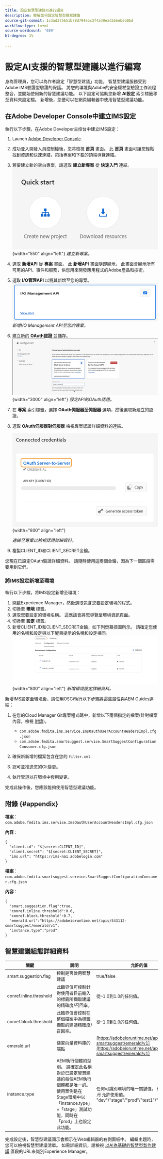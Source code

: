 ```yaml
---
title: 設定智慧型建議以進行編寫
description: 瞭解如何設定智慧型撰寫建議
source-git-commit: 1cdad275651b78d794ebc3f4ad9ead266ebeb0bd
workflow-type: tm+mt
source-wordcount: '689'
ht-degree: 1%

---
```


# 設定AI支援的智慧型建議以進行編寫

身為管理員，您可以為作者設定「智慧型建議」功能。 智慧型建議服務受到Adobe IMS驗證型驗證的保護。 將您的環境與Adobe的安全權杖型驗證工作流程整合，並開始使用新的智慧建議功能。 以下設定可協助您新增 **AI設定** 索引標籤移至資料夾設定檔。 新增後，您便可以在網頁編輯器中使用智慧型建議功能。

## 在Adobe Developer Console中建立IMS設定

執行以下步驟，在Adobe Developer主控台中建立IMS設定：
1. Launch [Adobe Developer Console](https://developer.adobe.com/console).
1. 成功登入開發人員控制檯後，您將檢視 **首頁** 畫面。 此 **首頁** 畫面可讓您輕鬆找到資訊和快速連結，包括專案和下載的頂端導覽連結。
1. 若要建立新的空白專案，請選取  **建立新專案** 從  **快速入門** 連結。
   ![快速入門連結](assets/conf-ss-quick-start.png) {width="550" align="left"}
   *建立新專案。*

1. 選取  **新增API**  從  **專案** 畫面。  此 **新增API** 畫面隨即顯示。 此畫面會顯示所有可用的API、事件和服務，供您用來開發應用程式的Adobe產品和技術。

1. 選取 **I/O管理API** 以將其新增至您的專案。
   ![IO管理API](assets/confi-ss-io-management.png)
   *新增I/O Management API至您的專案。*

1. 建立新的 **OAuth認證** 並儲存。
   ![設定API中的OAuth認證磚](assets/conf-ss-OAuth-credential.png) {width="3000" align="left"}
   *設定API的OAuth認證。*

1. 在  **專案** 索引標籤，選擇 **OAuth伺服器至伺服器** 選項，然後選取新建立的認證。

1. 選取 **OAuth伺服器對伺服器** 檢視專案認證詳細資料的連結。

   ![連線的認證](assets/conf-ss-connected-credentials.png) {width="800" align="left"}

   *連線至專案以檢視認證詳細資料。*
1. 複製CLIENT_ID和CLIENT_SECRET金鑰。

您現在已設定OAuth驗證詳細資料。 請隨時使用這兩個金鑰，因為下一個區段需要用到它們。

### 將IMS設定新增至環境

執行以下步驟，將IMS設定新增至環境：

1. 開啟Experience Manager，然後選取包含您要設定環境的程式。
1. 切換至 **環境** 標籤。
1. 選取您要設定的環境名稱。 這應該會將您導覽至環境資訊頁面。
1. 切換至 **設定** 標籤。
1. 新增CLIENT_ID和CLIENT_SECRET金鑰，如下列熒幕擷圖所示。 請確定您使用的名稱和設定與以下醒目提示的名稱和設定相同。
   ![環境設定](assets/conf-ss-environment.png) {width="800" align="left"}
   *新增環境設定詳細資料。*




新增IMS設定至環境後，請使用OSGi執行以下步驟將這些屬性與AEM Guides連結：

1. 在您的Cloud Manager Git專案程式碼中，新增以下兩個指定的檔案(針對檔案內容，檢視 [附錄](#appendix))。

   * `com.adobe.fmdita.ims.service.ImsOauthUserAccountHeadersImpl.cfg.json`
   * `com.adobe.fmdita.smartsuggest.service.SmartSuggestConfigurationConsumer.cfg.json`
1. 確保新新增的檔案包含在您的 `filter.xml`.
1. 認可並推送您的Git變更。
1. 執行管道以在環境中套用變更。

完成此操作後，您應該能夠使用智慧型建議功能。



## 附錄 {#appendix}

**檔案**：
`com.adobe.fmdita.ims.service.ImsOauthUserAccountHeadersImpl.cfg.json`

**內容**：

```
{
  "client.id": "$[secret:CLIENT_ID]",
  "client.secret": "$[secret:CLIENT_SECRET]",
  "ims.url": "https://ims-na1.adobelogin.com"
}
```

**檔案**： `com.adobe.fmdita.smartsuggest.service.SmartSuggestConfigurationConsumer.cfg.json`

**內容**：

```
{
  "smart.suggestion.flag":true,
  "conref.inline.threshold":0.6,
  "conref.block.threshold":0.7,
  "emerald.url":"https://adobeioruntime.net/apis/543112-smartsuggest/emerald/v1",
  "instance.type":"prod"
}
```

## 智慧建議組態詳細資料

| 關鍵 | 說明 | 允許的值 | 預設值 |
|---|---|---|---|
| smart.suggestion.flag | 控制是否啟用智慧建議 | true/false | false |
| conref.inline.threshold | 此臨界值可控制針對使用者目前輸入的標籤所擷取建議的精確度/召回率。 | 從–1.0到1.0的任何值。 | 0.6 |
| conref.block.threshold | 此臨界值會控制在整個檔案中為標籤擷取的建議精確度/召回率。 | 從–1.0到1.0的任何值。 | 0.7 |
| emerald.url | 翡翠向量資料庫的端點 | [https://adobeioruntime.net/apis/543112-smartsuggest/emerald/v1](https://adobeioruntime.net/apis/543112-smartsuggest/emerald/v1) | [https://adobeioruntime.net/apis/543112-smartsuggest/emerald/v1](https://adobeioruntime.net/apis/543112-smartsuggest/emerald/v1) |
| instance.type | AEM執行個體的型別。 請確定此名稱對於已設定智慧建議的每個AEM執行個體都是唯一的。 使用案例是在Stage環境中以「instance.type」=「stage」測試功能，同時在「prod」上也設定此功能。 | 任何可識別環境的唯一關鍵值。 僅限 *英數字元* 允許使用值。 &quot;dev&quot;/&quot;stage&quot;/&quot;prod&quot;/&quot;test1&quot;/&quot;stage2&quot; | &quot;prod&quot; |

完成設定後，智慧型建議圖示會顯示在Web編輯器的右側面板中。 編輯主題時，您可以檢視智慧型建議清單。 如需詳細資訊，請檢視 [以AI為基礎的智慧型製作建議](../user-guide/authoring-ai-based-smart-suggestions.md) 區段的URL來識別Experience Manager。
